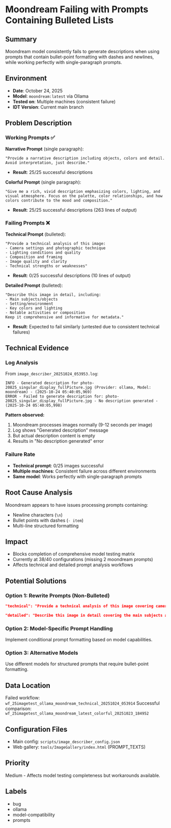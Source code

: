 # Moondream Failing with Prompts Containing Bulleted Lists

## Summary
Moondream model consistently fails to generate descriptions when using prompts that contain bullet-point formatting with dashes and newlines, while working perfectly with single-paragraph prompts.

## Environment
- **Date**: October 24, 2025
- **Model**: `moondream:latest` via Ollama
- **Tested on**: Multiple machines (consistent failure)
- **IDT Version**: Current main branch

## Problem Description

### Working Prompts ✅
**Narrative Prompt** (single paragraph):
```
"Provide a narrative description including objects, colors and detail. Avoid interpretation, just describe."
```
- **Result**: 25/25 successful descriptions

**Colorful Prompt** (single paragraph):
```
"Give me a rich, vivid description emphasizing colors, lighting, and visual atmosphere. Focus on the palette, color relationships, and how colors contribute to the mood and composition."
```
- **Result**: 25/25 successful descriptions (263 lines of output)

### Failing Prompts ❌
**Technical Prompt** (bulleted):
```
"Provide a technical analysis of this image:
- Camera settings and photographic technique
- Lighting conditions and quality
- Composition and framing
- Image quality and clarity
- Technical strengths or weaknesses"
```
- **Result**: 0/25 successful descriptions (10 lines of output)

**Detailed Prompt** (bulleted):
```
"Describe this image in detail, including:
- Main subjects/objects
- Setting/environment
- Key colors and lighting
- Notable activities or composition
Keep it comprehensive and informative for metadata."
```
- **Result**: Expected to fail similarly (untested due to consistent technical failures)

## Technical Evidence

### Log Analysis
From `image_describer_20251024_053953.log`:
```
INFO - Generated description for photo-20825_singular_display_fullPicture.jpg (Provider: ollama, Model: moondream) - (2025-10-24 05:40:05,969)
ERROR - Failed to generate description for: photo-20825_singular_display_fullPicture.jpg - No description generated - (2025-10-24 05:40:05,998)
```

**Pattern observed:**
1. Moondream processes images normally (9-12 seconds per image)
2. Log shows "Generated description" message
3. But actual description content is empty
4. Results in "No description generated" error

### Failure Rate
- **Technical prompt**: 0/25 images successful
- **Multiple machines**: Consistent failure across different environments
- **Same model**: Works perfectly with single-paragraph prompts

## Root Cause Analysis
Moondream appears to have issues processing prompts containing:
- Newline characters (`\n`)
- Bullet points with dashes (`- item`)
- Multi-line structured formatting

## Impact
- Blocks completion of comprehensive model testing matrix
- Currently at 38/40 configurations (missing 2 moondream prompts)
- Affects technical and detailed prompt analysis workflows

## Potential Solutions

### Option 1: Rewrite Prompts (Non-Bulleted)
```json
"technical": "Provide a technical analysis of this image covering camera settings, photographic technique, lighting conditions, composition, framing, image quality, and any technical strengths or weaknesses."

"detailed": "Describe this image in detail covering the main subjects and objects, setting and environment, key colors and lighting, and notable activities or composition. Keep it comprehensive and informative for metadata."
```

### Option 2: Model-Specific Prompt Handling
Implement conditional prompt formatting based on model capabilities.

### Option 3: Alternative Models
Use different models for structured prompts that require bullet-point formatting.

## Data Location
Failed workflow: `wf_25imagetest_ollama_moondream_technical_20251024_053914`
Successful comparison: `wf_25imagetest_ollama_moondream_latest_colorful_20251023_184952`

## Configuration Files
- Main config: `scripts/image_describer_config.json`
- Web gallery: `tools/ImageGallery/index.html` (PROMPT_TEXTS)

## Priority
Medium - Affects model testing completeness but workarounds available.

## Labels
- bug
- ollama
- model-compatibility
- prompts